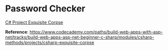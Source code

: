 # Password Checker

[C# Project Exquisite Corpse](https://www.youtube.com/watch?v=35wIwRKT9XI)

**Reference**: https://www.codecademy.com/paths/build-web-apps-with-asp-net/tracks/build-web-apps-asp-net-beginner-c-sharp/modules/csharp-methods/projects/csharp-exquisite-corpse
